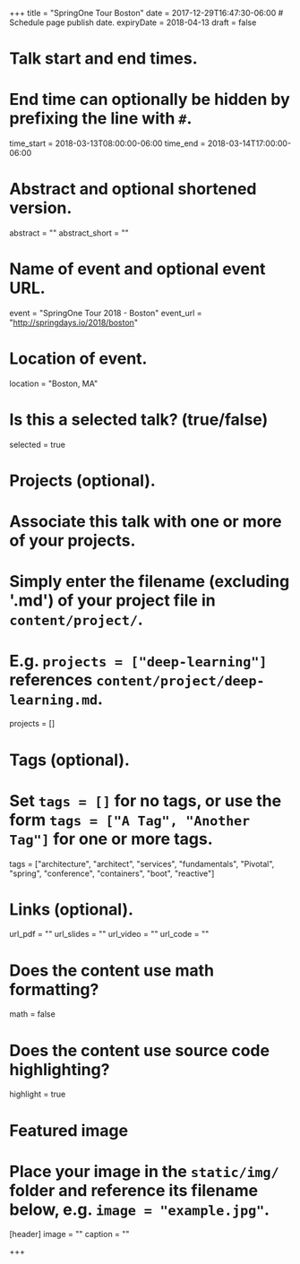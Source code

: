 +++
title = "SpringOne Tour Boston"
date = 2017-12-29T16:47:30-06:00  # Schedule page publish date.
expiryDate = 2018-04-13
draft = false

# Talk start and end times.
#   End time can optionally be hidden by prefixing the line with `#`.
time_start = 2018-03-13T08:00:00-06:00
time_end = 2018-03-14T17:00:00-06:00

# Abstract and optional shortened version.
abstract = ""
abstract_short = ""

# Name of event and optional event URL.
event = "SpringOne Tour 2018 - Boston"
event_url = "http://springdays.io/2018/boston"

# Location of event.
location = "Boston, MA"

# Is this a selected talk? (true/false)
selected = true

# Projects (optional).
#   Associate this talk with one or more of your projects.
#   Simply enter the filename (excluding '.md') of your project file in `content/project/`.
#   E.g. `projects = ["deep-learning"]` references `content/project/deep-learning.md`.
projects = []

# Tags (optional).
#   Set `tags = []` for no tags, or use the form `tags = ["A Tag", "Another Tag"]` for one or more tags.
tags = ["architecture", "architect", "services", "fundamentals", "Pivotal", "spring", "conference", "containers", "boot", "reactive"]

# Links (optional).
url_pdf = ""
url_slides = ""
url_video = ""
url_code = ""

# Does the content use math formatting?
math = false

# Does the content use source code highlighting?
highlight = true

# Featured image
# Place your image in the `static/img/` folder and reference its filename below, e.g. `image = "example.jpg"`.
[header]
image = ""
caption = ""

+++
